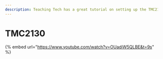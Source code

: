 ```yaml
---
description: Teaching Tech has a great tutorial on setting up the TMC2130
---
```


# TMC2130

{% embed url="https://www.youtube.com/watch?v=OUadiW5QLBE&t=9s" %}



